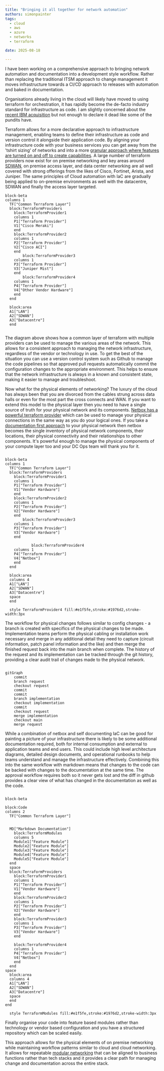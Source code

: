 ```yaml
---
title: "Bringing it all together for network automation"
authors: simonpainter
tags:
  - cloud
  - aws
  - azure
  - networks
  - terraform

date: 2025-08-18

---
```


I have been working on a comprehensive approach to bringing network automation and documentation into a development style workflow. Rather than replacing the traditional ITSM approach to change management it moves infrastructure towards a CI/CD approach to releases with automation and baked in documentation.

<!-- truncate -->

Organisations already living in the cloud will likely have moved to using terraform for orchestration, it has rapidly become the de-facto industry standard for infrastructure as code. I am slightly concerned about the [recent IBM acquisition](https://newsroom.ibm.com/2025-02-27-ibm-completes-acquisition-of-hashicorp,-creates-comprehensive,-end-to-end-hybrid-cloud-platform) but not enough to declare it dead like some of the pundits have.

Terraform allows for a more declarative approach to infrastructure management, enabling teams to define their infrastructure as code and version control it alongside their application code. By aligning your infrastructure code with your business services you can get away from the 'tshirt sizing' of networks and into a more [granular approach where features are turned on and off to create capabilities](modular-networking.md). A large number of terraform providers now exist for on premise networking and key areas around [SDWAN](sdwan-strategic-step-to-ztna.md), on premise access layer, and data center networking are all well covered with strong offerings from the likes of Cisco, Fortinet, Arista, and Juniper. The same principles of Cloud automation with IaC are gradually being applied to on-premise environments as well with the datacentre, SDWAN and finally the access layer targeted.

```mermaid
block-beta
columns 1
  TF["Common Terraform Layer"]
  block:TerraformProviders
    block:TerraformProvider1
    columns 1
    P1["Terraform Provider"]
    V1["Cisco Meraki"]
    end
    block:TerraformProvider2
    columns 1
    P2["Terraform Provider"]
    V2["Cisco ACI"]
    end
        block:TerraformProvider3
    columns 1
    P3["Terraform Provider"]
    V3["Juniper Mist"]
    end
        block:TerraformProvider4
    columns 1
    P4["Terraform Provider"]
    V4["Other Vendor Hardware"]
    end
  end

  block:area
  A1["LAN"]
  A2["SDWAN"]
  A3["Datacentre"]
  end
  
```

The diagram above shows how a common layer of terraform with multiple providers can be used to manage the various areas of the network. This allows for a consistent approach to managing the network infrastructure, regardless of the vendor or technology in use. To get the best of the situation you can use a version control system such as Github to manage the code pipelines so that approved pull requests automatically commit the configuration changes to the appropriate environment. This helps to ensure that the network infrastructure is always in a known and consistent state, making it easier to manage and troubleshoot.

Now what for the physical elements of networking? The luxury of the cloud has always been that you are divorced from the cables strung across data halls or even for the most part the cross connects and WAN. If you want to extend this model to the physical layer then you need to have a single source of truth for your physical network and its components. [Netbox has a powerful terraform provider](netbox-terraform.md) which can be used to manage your physical connections in the same way as you do your logical ones. If you take a [documentation first approach](documentation-first.md) to your physical network then netbox becomes the single inventory of physical network components, their locations, their physical connectivity and their relationships to other components. It's powerful enough to manage the physical components of your compute layer too and your DC Ops team will thank you for it.

```mermaid

block-beta
columns 1
  TF["Common Terraform Layer"]
  block:TerraformProviders
    block:TerraformProvider1
    columns 1
    P1["Terraform Provider"]
    V1["Vendor Hardware"]
    end
    block:TerraformProvider2
    columns 1
    P2["Terraform Provider"]
    V2["Vendor Hardware"]
    end
        block:TerraformProvider3
    columns 1
    P3["Terraform Provider"]
    V3["Vendor Hardware"]
    end

            block:TerraformProvider4
    columns 1
    P4["Terraform Provider"]
    V4["Netbox"]
    end
  end

  block:area
  columns 4
  A1["LAN"]
  A2["SDWAN"]
  A3["Datacentre"]
  space
  end

  style TerraformProvider4 fill:#e1f5fe,stroke:#1976d2,stroke-width:3px

```

The workflow for physical changes follows similar to config changes - a branch is created with specifics of the physical changes to be made. Implementation teams perform the physical cabling or installation work necessary and merge in any additional detail they need to capture (circuit information, patch panel information and the like) and then merge the finished request back into the main branch when complete. The history of the request and its implementation can be tracked through the git history, providing a clear audit trail of changes made to the physical network.

```mermaid

gitGraph
    commit
    branch request
    checkout request
    commit
    commit
    branch implementation
    checkout implementation
    commit
    checkout request
    merge implementation
    checkout main
    merge request

```

While a combination of netbox and self documenting IaC can be good for painting a picture of your infrastructure there is likely to be some additional documentation required, both for internal consumption and external to application teams and end users. This could include high level architecture diagrams, detailed design documents, and operational runbooks to help teams understand and manage the infrastructure effectively. Combining this into the same workflow with markdown means that changes to the code can be backed with changes to the documentation at the same time. The approval workflow requires both so it never gets lost and the diff in github provides a clear view of what has changed in the documentation as well as the code.

```mermaid

block-beta

block:Code
columns 2
  TF["Common Terraform Layer"]

  
  MD["Markdown Documentation"]
    block:TerraformModules
    columns 5
    Module1["Feature Module"]
    Module2["Feature Module"]
    Module3["Feature Module"]
    Module4["Feature Module"]
    Module5["Feature Module"]
  end
  space
  block:TerraformProviders
    block:TerraformProvider1
    columns 1
    P1["Terraform Provider"]
    V1["Vendor Hardware"]
    end
    block:TerraformProvider2
    columns 1
    P2["Terraform Provider"]
    V2["Vendor Hardware"]
    end
    block:TerraformProvider3
    columns 1
    P3["Terraform Provider"]
    V3["Vendor Hardware"]
    end

    block:TerraformProvider4
    columns 1
    P4["Terraform Provider"]
    V4["Netbox"]
    end
  end
space
  block:area
  columns 4
  A1["LAN"]
  A2["SDWAN"]
  A3["Datacentre"]
  space
  end
end

  style TerraformModules fill:#e1f5fe,stroke:#1976d2,stroke-width:3px
```

Finally organise your code into feature based modules rather than technology or vendor based configuration and you have a structured repository which can be scaled easily.

This approach allows for the physical elements of on premise networking while maintaining workflow patterns similar to cloud and cloud networking. It allows for repeatable [modular networking](modular-networking.md) that can be aligned to business functions rather than tech stacks and it provides a clear path for managing change and documentation across the entire stack.
